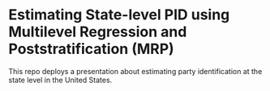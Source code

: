 # Estimating State-level PID using Multilevel Regression and Poststratification (MRP)

This repo deploys a presentation about estimating party identification at the state level in the United States.
